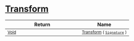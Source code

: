# [Transform](./HSCPThinning-100663664.md)



| Return | Name | 
| --- | --- | 
| <sub>[Void](https://docs.microsoft.com/en-us/dotnet/api/System.Void)</sub><img width=200/>| <sub>[Transform](./HSCPThinning-100663664.md) ( [`Signature`](./../../Signature.md) )</sub>| <br>


